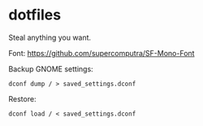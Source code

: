 # dotfiles
Steal anything you want.

Font: https://github.com/supercomputra/SF-Mono-Font


Backup GNOME settings:
```
dconf dump / > saved_settings.dconf
```

Restore:
```
dconf load / < saved_settings.dconf
```
